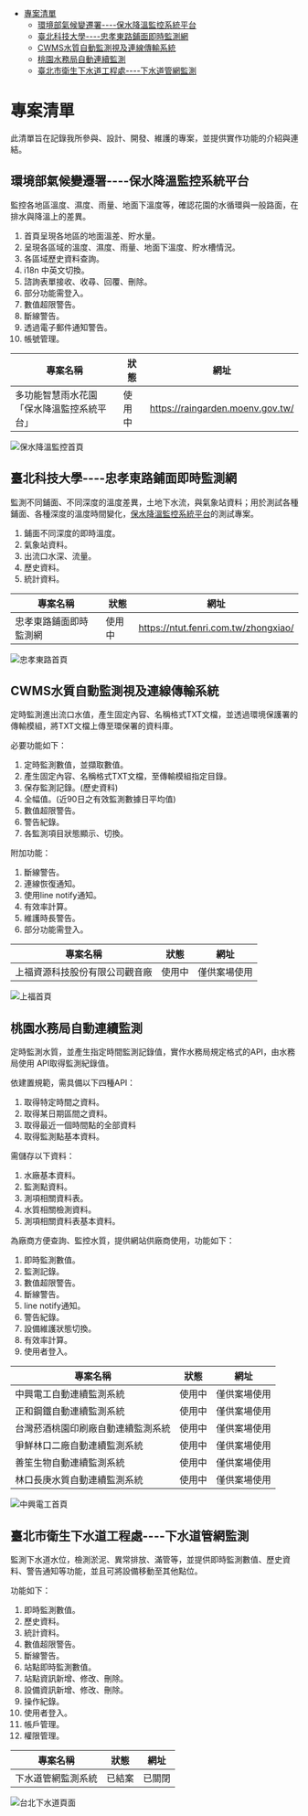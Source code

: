 - [專案清單](#專案清單)
  - [環境部氣候變遷署----保水降溫監控系統平台](#環境部氣候變遷署----保水降溫監控系統平台)
  - [臺北科技大學----忠孝東路鋪面即時監測網](#臺北科技大學----忠孝東路鋪面即時監測網)
  - [CWMS水質自動監測視及連線傳輸系統](#cwms水質自動監測視及連線傳輸系統)
  - [桃園水務局自動連續監測](#桃園水務局自動連續監測)
  - [臺北市衛生下水道工程處----下水道管網監測](#臺北市衛生下水道工程處----下水道管網監測)


# 專案清單
此清單旨在記錄我所參與、設計、開發、維護的專案，並提供實作功能的介紹與連結。

## 環境部氣候變遷署----保水降溫監控系統平台
監控各地區溫度、濕度、雨量、地面下溫度等，確認花園的水循環與一般路面，在排水與降溫上的差異。
1. 首頁呈現各地區的地面溫差、貯水量。
2. 呈現各區域的溫度、濕度、雨量、地面下溫度、貯水槽情況。
3. 各區域歷史資料查詢。
4. i18n 中英文切換。
5. 諮詢表單接收、收尋、回覆、刪除。
6. 部分功能需登入。
7. 數值超限警告。
8. 斷線警告。
9. 透過電子郵件通知警告。
10. 帳號管理。

| 專案名稱                                   | 狀態   | 網址                             |
| ------------------------------------------ | ------ | -------------------------------- |
| 多功能智慧雨水花園「保水降溫監控系統平台」 | 使用中 | https://raingarden.moenv.gov.tw/ |

![保水降溫監控首頁](image/保水降溫監控系統平台-首頁.png)

## 臺北科技大學----忠孝東路鋪面即時監測網
監測不同鋪面、不同深度的溫度差異，土地下水流，與氣象站資料；用於測試各種鋪面、各種深度的溫度時間變化，[保水降溫監控系統平台](#環境部氣候變遷署----保水降溫監控系統平台)的測試專案。
1. 鋪面不同深度的即時溫度。
2. 氣象站資料。
3. 出流口水深、流量。
4. 歷史資料。
5. 統計資料。

| 專案名稱               | 狀態   | 網址                                 |
| ---------------------- | ------ | ------------------------------------ |
| 忠孝東路鋪面即時監測網 | 使用中 | https://ntut.fenri.com.tw/zhongxiao/ |

![忠孝東路首頁](image/忠孝東路鋪面即時監測網-首頁.png)

## CWMS水質自動監測視及連線傳輸系統
定時監測進出流口水值，產生固定內容、名稱格式TXT文檔，並透過環境保護署的傳輸模組，將TXT文檔上傳至環保署的資料庫。  

必要功能如下：
1. 定時監測數值，並擷取數值。
2. 產生固定內容、名稱格式TXT文檔，至傳輸模組指定目錄。
3. 保存監測記錄。(歷史資料)
4. 全幅值。(近90日之有效監測數據日平均值)
5. 數值超限警告。
6. 警告紀錄。
7. 各監測項目狀態顯示、切換。  

附加功能：
1. 斷線警告。
2. 連線恢復通知。
3. 使用line notify通知。
4. 有效率計算。
5. 維護時長警告。
6. 部分功能需登入。

| 專案名稱                       | 狀態   | 網址         |
| ------------------------------ | ------ | ------------ |
| 上福資源科技股份有限公司觀音廠 | 使用中 | 僅供案場使用 |


![上福首頁](image/上福資源科技股份有限公司觀音廠-首頁.png)

## 桃園水務局自動連續監測
定時監測水質，並產生指定時間監測記錄值，實作水務局規定格式的API，由水務局使用 API取得監測紀錄值。

依建置規範，需具備以下四種API：
1. 取得特定時間之資料。
2. 取得某日期區間之資料。
3. 取得最近一個時間點的全部資料
4. 取得監測點基本資料。

需儲存以下資料：
1. 水廠基本資料。
2. 監測點資料。
3. 測項相關資料表。
4. 水質相關檢測資料。
5. 測項相關資料表基本資料。

為廠商方便查詢、監控水質，提供網站供廠商使用，功能如下：
1. 即時監測數值。
2. 監測記錄。
3. 數值超限警告。
4. 斷線警告。
5. line notify通知。
6. 警告紀錄。
7. 設備維護狀態切換。
8. 有效率計算。
9. 使用者登入。

| 專案名稱                           | 狀態   | 網址         |
| ---------------------------------- | ------ | ------------ |
| 中興電工自動連續監測系統           | 使用中 | 僅供案場使用 |
| 正和鋼鐵自動連續監測系統           | 使用中 | 僅供案場使用 |
| 台灣菸酒桃園印刷廠自動連續監測系統 | 使用中 | 僅供案場使用 |
| 爭鮮林口二廠自動連續監測系統       | 使用中 | 僅供案場使用 |
| 善笙生物自動連續監測系統           | 使用中 | 僅供案場使用 |
| 林口長庚水質自動連續監測系統       | 使用中 | 僅供案場使用 |


![中興電工首頁](image/中興電工自動連續監測系統-首頁.png)

## 臺北市衛生下水道工程處----下水道管網監測
監測下水道水位，檢測淤泥、異常排放、滿管等，並提供即時監測數值、歷史資料、警告通知等功能，並且可將設備移動至其他點位。

功能如下：
1. 即時監測數值。
2. 歷史資料。
3. 統計資料。
4. 數值超限警告。
5. 斷線警告。
6. 站點即時監測數值。
7. 站點資訊新增、修改、刪除。
8. 設備資訊新增、修改、刪除。
9. 操作紀錄。
10. 使用者登入。
11. 帳戶管理。
12. 權限管理。

| 專案名稱           | 狀態   | 網址   |
| ------------------ | ------ | ------ |
| 下水道管網監測系統 | 已結案 | 已關閉 |

![台北下水道頁面](image/台北下水道頁面.png)

